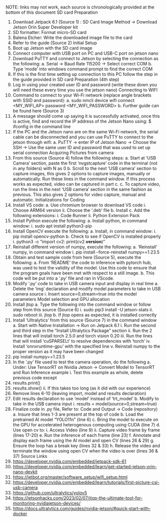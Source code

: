 NOTE: links may not work, each source is chronologically provided at the bottom of this document
SD card Preparation
1. Download Jetpack 6.1 (Source 1) : SD Card Image Method -> Download Jetson Orin
Super Developer kit
2. SD formatter: Format micro-SD card
3. Balena Etcher: Write the downloaded image file to the card
4. Refer to the guide (Source 2)
Initial Setup
1. Boot up Jetson with the SD card image
2. Connect computer with USB port on PC and USB-C port on jetson nano
3. Download PuTTY and connect to Jetson by selecting the connection as the following:
a. Serial -> Baud Rate 115200 -> Select correct COM
b. Type ‘mode’ into windows command prompt to find the correct COM
4. If this is the first time setting up connection to this PC follow the step in the guide
provided in SD card Preparation (4th step)
5. Log in using your created user ID and password (write these down you will need these
every time you use the jetson nano)
Connecting to WIFI
1. Command to connect to your Wi-Fi network (replace angle brackets with SSID and
password):
a. sudo nmcli device wifi connect <MY_WIFI_AP> password
<MY_WIFI_PASSWORD>
b. Further guide can be found here (Source 3)
2. A message should come up saying it is successfully activated, once this is active, find and
record the IP address of the Jetson Nano using: $ ifconfig in the command line
3. If the PC and the Jetson nano are on the same Wi-Fi network, the serial cable can be
disconnected and you can use PuTTY to connect to the jetson through wifi:
a. PuTTY -> enter IP of Jetson Nano -> Choose the SSH -> Use the same user ID and
password that was used to set up serial connection
Acquiring Pictures from camera
1. From this source (Source 4) follow the following steps:
a. Start at ‘USB Camera’ section, paste the first ‘nvgstcapture’ code in the terminal
(not in any folders) with N as 0
b. Scroll to the next ‘USB camera’ section to capture images, this gives 2 options to
capture images, manually or automatically. Run these lines in the command
window. If this process works as expected, video can be captured in part c.
c. To capture video, run the lines in the next ‘USB camera’ section in the same
fashion as previous. This also gives 2 options for video capture, manual and
automatic.
Initializations for Coding
1. Install VS code:
a. Use chromium browser to download VS code
i. Choose ARM64 version
ii. Choose the ‘.deb’ file
b. Install
c. Add the following extensions:
i. Code Runner
ii. Python Extension Pack
2. Install Python execute the following:
a. Install python, in command window:
i. sudo apt install python3-pip
3. Install OpenCV execute the following:
a. Install, in command window:
i. pip install opencv-python
b. Check to see if OpenCV is installed properly
i. python3 -c “import cv2: print(cv2.__version__)”
4. Reinstall different version of numpy, execute the following:
a. ‘Reinstall’ numpy, in command window
i. pip install –force-reinstall numpy==1.23.5
5. Obtain and test sample code from here (Source 5), execute the following:
a. From ‘README’ the code to inference with pytorch hub, was used to test the
validity of the model. Use this code to ensure that the program goals have been
met with respect to a still image.
b. This code will be put into a ‘.py’ file and ran in VScode.
6. Modify ‘.py’ code to take in USB camera input and display in real time
a. Delete the ‘img’ declaration and modify model parameters to take in USB
camera source
i. Insert source=0,stream=true into the model parameters
Model selection and GPU allocation
1. Install jtop
a. Type the following into the command window or follow step from this source
(Source 6)
i. sudo pip3 install -U jetson-stats
ii. sudo reboot
iii. jtop
b. If jtop opens as expected, it is installed correctly
2. Install ‘Ultralytics’ from this source (Source 7) in the command window
a. Start with Native Installation -> Run on Jetpack 6.1
i. Run the second and third step in the “Install Ultralytics Package” section
ii. Run the 2 lines that will install torch 2.5.0 and torch vision 0.20
iii. Run the lines that will install ‘cuSPARSELt’ to resolve dependencies with
‘torch’
iv. Install ‘onnxruntime-gpu’ with the specified line
v. Reinstall numpy to the proper version as it may have been changed
1. pip install numpy==1.23.5
3. In the ‘.py’ file used to test the camera operation, do the following
a. Under: Use TensorRT on Nvidia Jetson -> Convert Model to TensorRT and Run
Inference example
i. Test this example as whole, delete previous code except
1. results.print()
2. results.show()
ii. If this takes too long (as it did with our experience)
1. Remove lines 6-10 (leaving import, model and results declaration)
2. Edit results declaration to use ‘model’ instead of ‘trt_model’
b. Modify to take in the USB camera input
i. results = model(source=0,stream=true)
4. Finalize code in .py file, Refer to: Code and Output -> Code (repository)
a. Insure that lines 1-3 are present at the top of code
b. Load the pretrained AI model “YOLO11n” (line 6)
c. Bring the model to execute on the GPU for accelerated heterogenous computing
using CUDA (line 7)
d. Use open cv to:
i. Access Video (line 9)
ii. Capture video frame by frame (lines 17-20)
e. Run the inference of each frame (line 23)
f. Annotate and display each frame using the AI model and open CV (lines 26 & 29)
g. Ensure the loop has a break key (lines 32 & 33)
h. Release the video and terminate the window using open CV when the video is
over (lines 36 & 37)
Source Links
1. https://developer.nvidia.com/embedded/jetpack-sdk-61
2. https://developer.nvidia.com/embedded/learn/get-started-jetson-orin-nano-devkit
3. https://jetbot.org/master/software_setup/wifi_setup.html
4. https://developer.nvidia.com/embedded/learn/tutorials/first-picture-csi-usb-camera
5. https://github.com/ultralytics/yolov5
6. https://jetsonhacks.com/2023/02/07/jtop-the-ultimate-tool-for-monitoring-nvidiajetson-devices/
7. https://docs.ultralytics.com/guides/nvidia-jetson/#quick-start-with-docker
